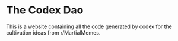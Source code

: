 # The Codex Dao
This is a website containing all the code generated by codex for the cultivation ideas from r/MartialMemes.
